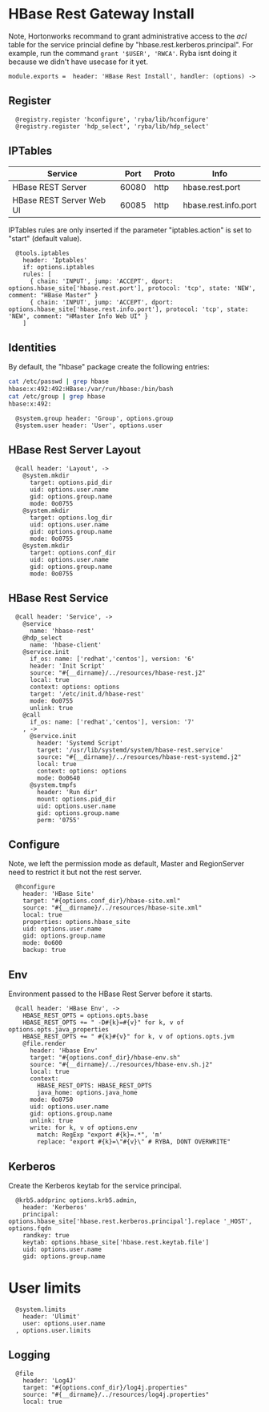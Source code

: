 
# HBase Rest Gateway Install

Note, Hortonworks recommand to grant administrative access to the _acl_ table
for the service princial define by "hbase.rest.kerberos.principal". For example,
run the command `grant '$USER', 'RWCA'`. Ryba isnt doing it because we didn't
have usecase for it yet.

    module.exports =  header: 'HBase Rest Install', handler: (options) ->

## Register

      @registry.register 'hconfigure', 'ryba/lib/hconfigure'
      @registry.register 'hdp_select', 'ryba/lib/hdp_select'

## IPTables

| Service                    | Port  | Proto | Info                   |
|----------------------------|-------|-------|------------------------|
| HBase REST Server          | 60080 | http  | hbase.rest.port        |
| HBase REST Server Web UI   | 60085 | http  | hbase.rest.info.port   |

IPTables rules are only inserted if the parameter "iptables.action" is set to
"start" (default value).

      @tools.iptables
        header: 'Iptables'
        if: options.iptables
        rules: [
          { chain: 'INPUT', jump: 'ACCEPT', dport: options.hbase_site['hbase.rest.port'], protocol: 'tcp', state: 'NEW', comment: "HBase Master" }
          { chain: 'INPUT', jump: 'ACCEPT', dport: options.hbase_site['hbase.rest.info.port'], protocol: 'tcp', state: 'NEW', comment: "HMaster Info Web UI" }
        ]

## Identities

By default, the "hbase" package create the following entries:

```bash
cat /etc/passwd | grep hbase
hbase:x:492:492:HBase:/var/run/hbase:/bin/bash
cat /etc/group | grep hbase
hbase:x:492:
```

      @system.group header: 'Group', options.group
      @system.user header: 'User', options.user

## HBase Rest Server Layout

      @call header: 'Layout', ->
        @system.mkdir
          target: options.pid_dir
          uid: options.user.name
          gid: options.group.name
          mode: 0o0755
        @system.mkdir
          target: options.log_dir
          uid: options.user.name
          gid: options.group.name
          mode: 0o0755
        @system.mkdir
          target: options.conf_dir
          uid: options.user.name
          gid: options.group.name
          mode: 0o0755

## HBase Rest Service

      @call header: 'Service', ->
        @service
          name: 'hbase-rest'
        @hdp_select
          name: 'hbase-client'
        @service.init
          if_os: name: ['redhat','centos'], version: '6'
          header: 'Init Script'
          source: "#{__dirname}/../resources/hbase-rest.j2"
          local: true
          context: options: options
          target: '/etc/init.d/hbase-rest'
          mode: 0o0755
          unlink: true
        @call
          if_os: name: ['redhat','centos'], version: '7'
        , ->
          @service.init
            header: 'Systemd Script'
            target: '/usr/lib/systemd/system/hbase-rest.service'
            source: "#{__dirname}/../resources/hbase-rest-systemd.j2"
            local: true
            context: options: options
            mode: 0o0640
          @system.tmpfs
            header: 'Run dir'
            mount: options.pid_dir
            uid: options.user.name
            gid: options.group.name
            perm: '0755'

## Configure

Note, we left the permission mode as default, Master and RegionServer need to
restrict it but not the rest server.

      @hconfigure
        header: 'HBase Site'
        target: "#{options.conf_dir}/hbase-site.xml"
        source: "#{__dirname}/../resources/hbase-site.xml"
        local: true
        properties: options.hbase_site
        uid: options.user.name
        gid: options.group.name
        mode: 0o600
        backup: true

## Env

Environment passed to the HBase Rest Server before it starts.

      @call header: 'HBase Env', ->
        HBASE_REST_OPTS = options.opts.base
        HBASE_REST_OPTS += " -D#{k}=#{v}" for k, v of options.opts.java_properties
        HBASE_REST_OPTS += " #{k}#{v}" for k, v of options.opts.jvm
        @file.render
          header: 'Hbase Env'
          target: "#{options.conf_dir}/hbase-env.sh"
          source: "#{__dirname}/../resources/hbase-env.sh.j2"
          local: true
          context:
            HBASE_REST_OPTS: HBASE_REST_OPTS
            java_home: options.java_home
          mode: 0o0750
          uid: options.user.name
          gid: options.group.name
          unlink: true
          write: for k, v of options.env
            match: RegExp "export #{k}=.*", 'm'
            replace: "export #{k}=\"#{v}\" # RYBA, DONT OVERWRITE"

## Kerberos

Create the Kerberos keytab for the service principal.

      @krb5.addprinc options.krb5.admin,
        header: 'Kerberos'
        principal: options.hbase_site['hbase.rest.kerberos.principal'].replace '_HOST', options.fqdn
        randkey: true
        keytab: options.hbase_site['hbase.rest.keytab.file']
        uid: options.user.name
        gid: options.group.name

# User limits

      @system.limits
        header: 'Ulimit'
        user: options.user.name
      , options.user.limits

## Logging

      @file
        header: 'Log4J'
        target: "#{options.conf_dir}/log4j.properties"
        source: "#{__dirname}/../resources/log4j.properties"
        local: true
